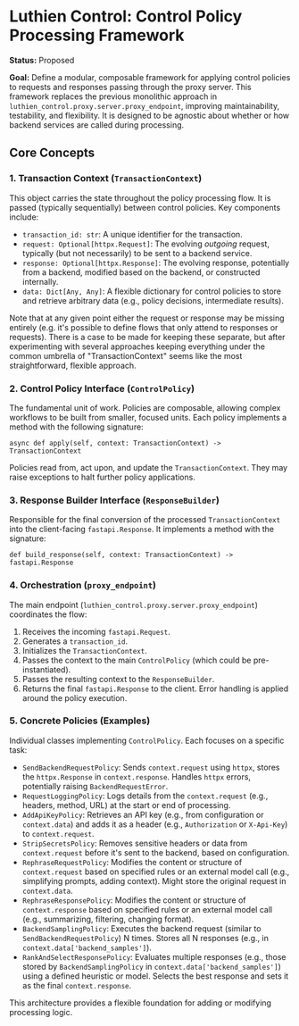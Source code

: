 # Luthien Control: Control Policy Processing Framework

**Status:** Proposed

**Goal:** Define a modular, composable framework for applying control policies to requests and responses passing through the proxy server. This framework replaces the previous monolithic approach in `luthien_control.proxy.server.proxy_endpoint`, improving maintainability, testability, and flexibility. It is designed to be agnostic about whether or how backend services are called during processing.

## Core Concepts

### 1. Transaction Context (`TransactionContext`)

This object carries the state throughout the policy processing flow. It is passed (typically sequentially) between control policies. Key components include:

* `transaction_id: str`: A unique identifier for the transaction.
* `request: Optional[httpx.Request]`: The evolving *outgoing* request, typically (but not necessarily) to be sent to a backend service.
* `response: Optional[httpx.Response]`: The evolving response, potentially from a backend, modified based on the backend, or constructed internally.
* `data: Dict[Any, Any]`: A flexible dictionary for control policies to store and retrieve arbitrary data (e.g., policy decisions, intermediate results).

Note that at any given point either the request or response may be missing entirely (e.g. it's possible to define flows that only attend to responses or requests). There is a case to be made for keeping these separate, but after experimenting with several approaches keeping everything under the common umbrella of "TransactionContext" seems like the most straightforward, flexible approach.

### 2. Control Policy Interface (`ControlPolicy`)

The fundamental unit of work. Policies are composable, allowing complex workflows to be built from smaller, focused units. Each policy implements a method with the following signature:

`async def apply(self, context: TransactionContext) -> TransactionContext`

Policies read from, act upon, and update the `TransactionContext`. They may raise exceptions to halt further policy applications.

### 3. Response Builder Interface (`ResponseBuilder`)

Responsible for the final conversion of the processed `TransactionContext` into the client-facing `fastapi.Response`. It implements a method with the signature:

`def build_response(self, context: TransactionContext) -> fastapi.Response`

### 4. Orchestration (`proxy_endpoint`)

The main endpoint (`luthien_control.proxy.server.proxy_endpoint`) coordinates the flow:

1. Receives the incoming `fastapi.Request`.
2. Generates a `transaction_id`.
3. Initializes the `TransactionContext`.
4. Passes the context to the main `ControlPolicy` (which could be pre-instantiated).
5. Passes the resulting context to the `ResponseBuilder`.
6. Returns the final `fastapi.Response` to the client.
    Error handling is applied around the policy execution.

### 5. Concrete Policies (Examples)

Individual classes implementing `ControlPolicy`. Each focuses on a specific task:

* `SendBackendRequestPolicy`: Sends `context.request` using `httpx`, stores the `httpx.Response` in `context.response`. Handles `httpx` errors, potentially raising `BackendRequestError`.
* `RequestLoggingPolicy`: Logs details from the `context.request` (e.g., headers, method, URL) at the start or end of processing.
* `AddApiKeyPolicy`: Retrieves an API key (e.g., from configuration or `context.data`) and adds it as a header (e.g., `Authorization` or `X-Api-Key`) to `context.request`.
* `StripSecretsPolicy`: Removes sensitive headers or data from `context.request` before it's sent to the backend, based on configuration.
* `RephraseRequestPolicy`: Modifies the content or structure of `context.request` based on specified rules or an external model call (e.g., simplifying prompts, adding context). Might store the original request in `context.data`.
* `RephraseResponsePolicy`: Modifies the content or structure of `context.response` based on specified rules or an external model call (e.g., summarizing, filtering, changing format).
* `BackendSamplingPolicy`: Executes the backend request (similar to `SendBackendRequestPolicy`) N times. Stores all N responses (e.g., in `context.data['backend_samples']`).
* `RankAndSelectResponsePolicy`: Evaluates multiple responses (e.g., those stored by `BackendSamplingPolicy` in `context.data['backend_samples']`) using a defined heuristic or model. Selects the best response and sets it as the final `context.response`.

This architecture provides a flexible foundation for adding or modifying processing logic.
